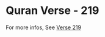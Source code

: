 # Quran Verse - 219 

For more infos, See [Verse 219](https://www.quranbookk.com/quran/search?q=219)